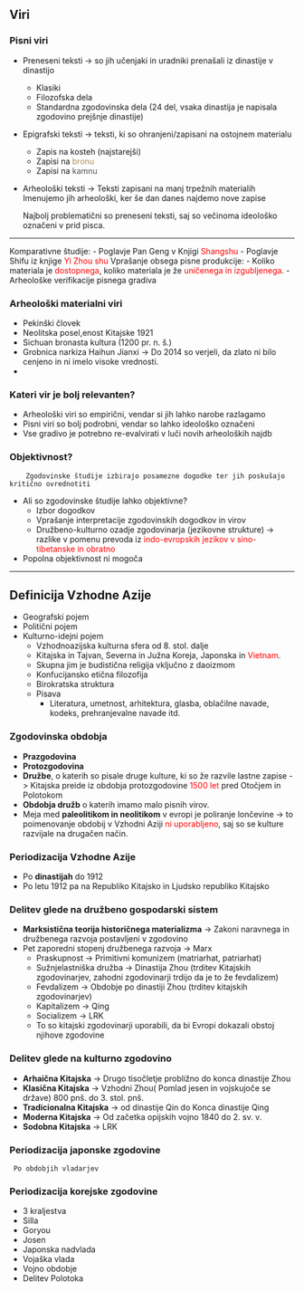 ## Viri
### Pisni viri
-  Preneseni teksti -> so jih učenjaki in uradniki prenašali iz dinastije v dinastijo 
	- Klasiki
	- Filozofska dela
	- Standardna zgodovinska dela (24 del, vsaka dinastija je napisala zgodovino prejšnje dinastije)
- Epigrafski teksti -> teksti, ki so ohranjeni/zapisani na ostojnem materialu
	- Zapis na kosteh (najstarejši)
	- Zapisi na <span style="color:rgb(176, 141, 87)">bronu</span>
	- Zapisi na <span style="color:rgb(80, 80, 80)">kamnu</span>
- Arheološki teksti -> Teksti zapisani na manj trpežnih materialih
		Imenujemo jih arheološki, ker še dan danes najdemo nove zapise

	Najbolj problematični so preneseni teksti, saj so večinoma ideološko označeni v prid pisca.
___
Komparativne študije:
	- Poglavje Pan Geng v Knjigi <span style="color:rgb(255, 0, 0)">Shangshu</span>
	- Poglavje Shifu iz knjige <span style="color:rgb(255, 0, 0)">Yi Zhou shu </span>
Vprašanje obsega pisne produkcije:
	- Koliko materiala je <span style="color:rgb(255, 0, 0)">dostopnega</span>, koliko materiala je že <span style="color:rgb(255, 0, 0)">uničenega in izgubljenega</span>.
	- Arheološke verifikacije pisnega gradiva

### Arheološki materialni viri
- Pekinški človek
- Neolitska posel,enost Kitajske 1921
- Sichuan bronasta kultura (1200 pr.  n. š.)
- Grobnica narkiza Haihun Jianxi -> Do 2014 so verjeli, da zlato ni bilo cenjeno in ni imelo visoke vrednosti.
- 
### Kateri vir je bolj relevanten?
- Arheološki viri so empirični, vendar si jih lahko narobe razlagamo
- Pisni viri so bolj podrobni, vendar so lahko ideološko označeni
- Vse gradivo je potrebno re-evalvirati v luči novih arheoloških najdb

### Objektivnost?
		Zgodovinske študije izbirajo posamezne dogodke ter jih poskušajo kritično ovrednotiti
- Ali so zgodovinske študije lahko objektivne?
	- Izbor dogodkov
	- Vprašanje interpretacije zgodovinskih dogodkov in virov
	- Družbeno-kulturno ozadje zgodovinarja (jezikovne strukture) -> razlike v pomenu prevoda iz <span style="color:rgb(255, 0, 0)">indo-evropskih jezikov v sino-tibetanske in obratno</span>
- Popolna objektivnost ni mogoča
--- 
## Definicija Vzhodne Azije
- Geografski pojem
- Politični pojem
- Kulturno-idejni pojem 
	- Vzhodnoazijska kulturna sfera od 8. stol. dalje
	- Kitajska in Tajvan, Severna in Južna Koreja, Japonska in <span style="color:rgb(255, 0, 0)">V<span style="color:rgb(255, 0, 0)">ietna</span>m</span>.
	- Skupna jim je budistična religija vključno z daoizmom
	- Konfucijansko etična filozofija
	- Birokratska struktura
	- Pisava
		- Literatura, umetnost, arhitektura, glasba, oblačilne navade, kodeks, prehranjevalne navade itd.
### Zgodovinska obdobja

- **Prazgodovina**
- **Protozgodovina** 
- **Družbe**, o katerih so pisale druge kulture, ki so že razvile lastne zapise -> Kitajska preide iz obdobja protozgodovine <span style="color:rgb(255, 0, 0)">1500 let</span> pred Otočjem in Polotokom
- **Obdobja družb** o katerih imamo malo pisnih virov.
- Meja med **paleolitikom in neolitikom** v evropi je poliranje lončevine -> to poimenovanje obdobij v Vzhodni Aziji <span style="color:rgb(255, 0, 0)">ni uporabljeno</span>, saj so se kulture razvijale na drugačen način.
### Periodizacija Vzhodne Azije

- Po **dinastijah** do 1912
- Po letu 1912 pa na Republiko Kitajsko in Ljudsko republiko Kitajsko
### Delitev glede na družbeno gospodarski sistem

- **Marksistična teorija historičnega materializma** -> Zakoni naravnega in družbenega razvoja postavljeni v zgodovino
- Pet zaporedni stopenj družbenega razvoja -> Marx
	- Praskupnost -> Primitivni komunizem (matriarhat, patriarhat)
	- Sužnjelastniška družba -> Dinastija Zhou (trditev Kitajskih zgodovinarjev, zahodni zgodovinarji trdijo da je to že fevdalizem)
	- Fevdalizem -> Obdobje po dinastiji Zhou (trditev kitajskih zgodovinarjev)
	- Kapitalizem -> Qing
	- Socializem -> LRK
	- To so kitajski zgodovinarji uporabili, da bi Evropi dokazali obstoj njihove zgodovine
### Delitev glede na kulturno zgodovino

- **Arhaična Kitajska** -> Drugo tisočletje probližno do konca dinastije Zhou
- **Klasična Kitajska** -> Vzhodni Zhou( Pomlad jesen in vojskujoče se države) 800 pnš. do 3. stol. pnš.
- **Tradicionalna Kitajska** -> od dinastije Qin do Konca dinastije Qing
- **Moderna Kitajska** -> Od začetka opijskih vojno 1840 do 2. sv. v.
- **Sodobna Kitajska** -> LRK
### Periodizacija japonske zgodovine
	 Po obdobjih vladarjev
### Periodizacija korejske zgodovine

- 3 kraljestva
- Silla
- Goryou
- Josen
- Japonska nadvlada
- Vojaška vlada
- Vojno obdobje
- Delitev Polotoka